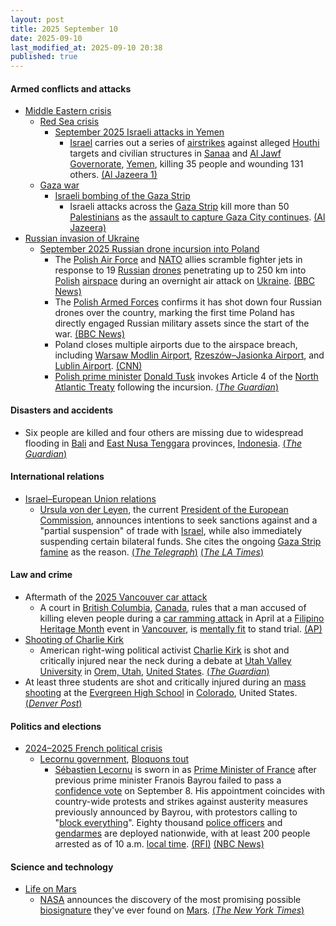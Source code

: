 ```yaml
---
layout: post
title: 2025 September 10
date: 2025-09-10
last_modified_at: 2025-09-10 20:38
published: true
---
```



#### Armed conflicts and attacks

* [Middle Eastern crisis](https://en.wikipedia.org/wiki/Middle_Eastern_crisis_%282023%E2%80%93present%29 "Middle Eastern crisis (2023–present)")
  * [Red Sea crisis](https://en.wikipedia.org/wiki/Red_Sea_crisis "Red Sea crisis")
    * [September 2025 Israeli attacks in Yemen](https://en.wikipedia.org/wiki/September_2025_Israeli_attacks_in_Yemen "September 2025 Israeli attacks in Yemen")
      * [Israel](https://en.wikipedia.org/wiki/Israel "Israel") carries out a series of [airstrikes](https://en.wikipedia.org/wiki/Airstrike "Airstrike") against alleged [Houthi](https://en.wikipedia.org/wiki/Houthi "Houthi") targets and civilian structures in [Sanaa](https://en.wikipedia.org/wiki/Sanaa "Sanaa") and [Al Jawf Governorate](https://en.wikipedia.org/wiki/Al_Jawf_Governorate "Al Jawf Governorate"), [Yemen](https://en.wikipedia.org/wiki/Yemen "Yemen"), killing 35 people and wounding 131 others. [(Al Jazeera 1)](https://www.aljazeera.com/news/2025/9/10/israel-attacks-yemen-capital-report)
  * [Gaza war](https://en.wikipedia.org/wiki/Gaza_war "Gaza war")
    * [Israeli bombing of the Gaza Strip](https://en.wikipedia.org/wiki/Israeli_bombing_of_the_Gaza_Strip "Israeli bombing of the Gaza Strip")
      * Israeli attacks across the [Gaza Strip](https://en.wikipedia.org/wiki/Gaza_Strip "Gaza Strip") kill more than 50 [Palestinians](https://en.wikipedia.org/wiki/Palestinians "Palestinians") as the [assault to capture Gaza City continues](https://en.wikipedia.org/wiki/2025_Gaza_City_offensive "2025 Gaza City offensive"). [(Al Jazeera)](https://www.aljazeera.com/news/liveblog/2025/9/10/live-israels-deadly-attack-on-hamas-in-qatar-draws-global-condemnation)
* [Russian invasion of Ukraine](https://en.wikipedia.org/wiki/Russian_invasion_of_Ukraine "Russian invasion of Ukraine")
  * [September 2025 Russian drone incursion into Poland](https://en.wikipedia.org/wiki/September_2025_Russian_drone_incursion_into_Poland "September 2025 Russian drone incursion into Poland")
    * The [Polish Air Force](https://en.wikipedia.org/wiki/Polish_Air_Force "Polish Air Force") and [NATO](https://en.wikipedia.org/wiki/NATO "NATO") allies scramble fighter jets in response to 19 [Russian](https://en.wikipedia.org/wiki/Russian_Armed_Forces "Russian Armed Forces") [drones](https://en.wikipedia.org/wiki/Unmanned_aerial_vehicle "Unmanned aerial vehicle") penetrating up to 250 km into [Polish](https://en.wikipedia.org/wiki/Poland "Poland") [airspace](https://en.wikipedia.org/wiki/Airspace "Airspace") during an overnight air attack on [Ukraine](https://en.wikipedia.org/wiki/Ukraine "Ukraine"). [(BBC News)](https://www.bbc.com/news/articles/c147065pzdzo)
    * The [Polish Armed Forces](https://en.wikipedia.org/wiki/Polish_Armed_Forces "Polish Armed Forces") confirms it has shot down four Russian drones over the country, marking the first time Poland has directly engaged Russian military assets since the start of the war. [(BBC News)](https://www.bbc.co.uk/news/articles/c147065pzdzo)
    * Poland closes multiple airports due to the airspace breach, including [Warsaw Modlin Airport](https://en.wikipedia.org/wiki/Warsaw_Modlin_Airport "Warsaw Modlin Airport"), [Rzeszów–Jasionka Airport](https://en.wikipedia.org/wiki/Rzesz%C3%B3w%E2%80%93Jasionka_Airport "Rzeszów–Jasionka Airport"), and [Lublin Airport](https://en.wikipedia.org/wiki/Lublin_Airport "Lublin Airport"). [(CNN)](https://www.cnn.com/2025/09/09/europe/poland-scramble-jets-russian-drone-reports-intl-hnk-ml)
    * [Polish prime minister](https://en.wikipedia.org/wiki/Prime_Minister_of_Poland "Prime Minister of Poland") [Donald Tusk](https://en.wikipedia.org/wiki/Donald_Tusk "Donald Tusk") invokes Article 4 of the [North Atlantic Treaty](https://en.wikipedia.org/wiki/North_Atlantic_Treaty "North Atlantic Treaty") following the incursion. [(*The Guardian*)](https://www.theguardian.com/world/live/2025/sep/10/poland-pm-condemns-repeated-violation-of-airspace-amid-russian-attack-on-ukraine-follow-live?CMP=share_btn_url&page=with%3Ablock-68c136898f084b00adb68014#block-68c136898f084b00adb68014)

#### Disasters and accidents

* Six people are killed and four others are missing due to widespread flooding in [Bali](https://en.wikipedia.org/wiki/Bali "Bali") and [East Nusa Tenggara](https://en.wikipedia.org/wiki/East_Nusa_Tenggara "East Nusa Tenggara") provinces, [Indonesia](https://en.wikipedia.org/wiki/Indonesia "Indonesia"). [(*The Guardian*)](https://www.theguardian.com/world/2025/sep/10/fatalities-in-bali-indonesia-flash-floods-inundate-popular-tourist-destination)

#### International relations

* [Israel–European Union relations](https://en.wikipedia.org/wiki/Israel%E2%80%93European_Union_relations "Israel–European Union relations")
  * [Ursula von der Leyen](https://en.wikipedia.org/wiki/Ursula_von_der_Leyen "Ursula von der Leyen"), the current [President of the European Commission](https://en.wikipedia.org/wiki/President_of_the_European_Commission "President of the European Commission"), announces intentions to seek sanctions against and a "partial suspension" of trade with [Israel](https://en.wikipedia.org/wiki/Israel "Israel"), while also immediately suspending certain bilateral funds. She cites the ongoing [Gaza Strip famine](https://en.wikipedia.org/wiki/Gaza_Strip_famine "Gaza Strip famine") as the reason. [(*The Telegraph*)](https://www.telegraph.co.uk/world-news/2025/09/10/von-der-leyen-begs-eu-governments-punish-israel-famine-gaza/) [(*The LA Times*)](https://www.latimes.com/world-nation/story/2025-09-10/von-der-leyen-proposes-bolder-eu-sanctions-against-israel-over-the-war-in-gaza)

#### Law and crime

* Aftermath of the [2025 Vancouver car attack](https://en.wikipedia.org/wiki/2025_Vancouver_car_attack "2025 Vancouver car attack")
  * A court in [British Columbia](https://en.wikipedia.org/wiki/British_Columbia "British Columbia"), [Canada](https://en.wikipedia.org/wiki/Canada "Canada"), rules that a man accused of killing eleven people during a [car ramming attack](https://en.wikipedia.org/wiki/Car_ramming_attack "Car ramming attack") in April at a [Filipino Heritage Month](https://en.wikipedia.org/wiki/Filipino_Heritage_Month "Filipino Heritage Month") event in [Vancouver](https://en.wikipedia.org/wiki/Vancouver "Vancouver"), is [mentally fit](https://en.wikipedia.org/wiki/Competence_%28law%29 "Competence (law)") to stand trial. [(AP)](https://apnews.com/article/vancouver-car-ramming-kaiji-adam-lo-trial-4302048f564253d9722d1563fc14f12b)
* [Shooting of Charlie Kirk](https://en.wikipedia.org/wiki/Shooting_of_Charlie_Kirk "Shooting of Charlie Kirk")
  * American right-wing political activist [Charlie Kirk](https://en.wikipedia.org/wiki/Charlie_Kirk "Charlie Kirk") is shot and critically injured near the neck during a debate at [Utah Valley University](https://en.wikipedia.org/wiki/Utah_Valley_University "Utah Valley University") in [Orem, Utah](https://en.wikipedia.org/wiki/Orem%2C_Utah "Orem, Utah"), [United States](https://en.wikipedia.org/wiki/United_States "United States"). [(*The Guardian*)](https://www.theguardian.com/us-news/2025/sep/10/charlie-kirk-shot-utah)
* At least three students are shot and critically injured during an [mass shooting](https://en.wikipedia.org/wiki/Mass_shooting "Mass shooting") at the [Evergreen High School](https://en.wikipedia.org/wiki/Evergreen_High_School_%28Colorado%29 "Evergreen High School (Colorado)") in [Colorado](https://en.wikipedia.org/wiki/Colorado "Colorado"), United States. [(*Denver Post*)](https://www.denverpost.com/2025/09/10/evergreen-high-school-shooting/)

#### Politics and elections

* [2024–2025 French political crisis](https://en.wikipedia.org/wiki/2024%E2%80%932025_French_political_crisis "2024–2025 French political crisis")
  * [Lecornu government](https://en.wikipedia.org/wiki/Lecornu_government "Lecornu government"), [Bloquons tout](https://en.wikipedia.org/wiki/Bloquons_tout "Bloquons tout")
    * [Sébastien Lecornu](https://en.wikipedia.org/wiki/S%C3%A9bastien_Lecornu "Sébastien Lecornu") is sworn in as [Prime Minister of France](https://en.wikipedia.org/wiki/Prime_Minister_of_France "Prime Minister of France") after previous prime minister Franois Bayrou failed to pass a [confidence vote](https://en.wikipedia.org/wiki/Confidence_vote "Confidence vote") on September 8. His appointment coincides with country-wide protests and strikes against austerity measures previously announced by Bayrou, with protestors calling to "[block everything](https://en.wikipedia.org/wiki/Bloquons_tout "Bloquons tout")". Eighty thousand [police officers](https://en.wikipedia.org/wiki/French_National_Police "French National Police") and [gendarmes](https://en.wikipedia.org/wiki/National_Gendarmerie "National Gendarmerie") are deployed nationwide, with at least 200 people arrested as of 10 a.m. [local time](https://en.wikipedia.org/wiki/Central_European_Summer_Time "Central European Summer Time"). [(RFI)](https://www.rfi.fr/en/france/20250910-france-hit-by-block-everything-protests-as-new-pm-lecornu-sworn-in) [(NBC News)](https://www.nbcnews.com/world/europe/block-everything-protests-france-macron-budget-cuts-rcna230265)

#### Science and technology

* [Life on Mars](https://en.wikipedia.org/wiki/Life_on_Mars "Life on Mars")
  * [NASA](https://en.wikipedia.org/wiki/NASA "NASA") announces the discovery of the most promising possible [biosignature](https://en.wikipedia.org/wiki/Biosignature "Biosignature") they've ever found on [Mars](https://en.wikipedia.org/wiki/Mars "Mars"). [(*The New York Times*)](https://www.nytimes.com/2025/09/10/science/mars-rock-nasa-perserverance.html)
